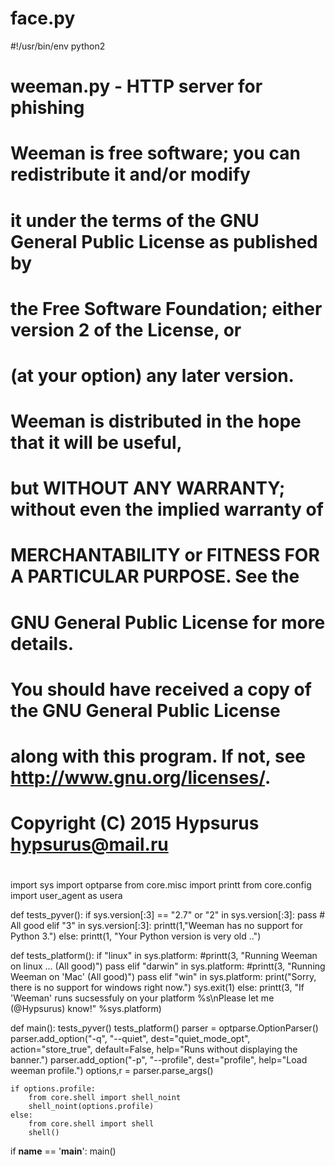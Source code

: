 # face.py
#!/usr/bin/env python2
#
# weeman.py - HTTP server for phishing
#
#  Weeman is free software; you can redistribute it and/or modify
#  it under the terms of the GNU General Public License as published by
#  the Free Software Foundation; either version 2 of the License, or
#  (at your option) any later version.
#
#  Weeman is distributed in the hope that it will be useful,
#  but WITHOUT ANY WARRANTY; without even the implied warranty of
#  MERCHANTABILITY or FITNESS FOR A PARTICULAR PURPOSE.  See the
#  GNU General Public License for more details.
#
#  You should have received a copy of the GNU General Public License
#  along with this program.  If not, see <http://www.gnu.org/licenses/>.
#
# Copyright (C) 2015 Hypsurus <hypsurus@mail.ru>
#

import sys
import optparse
from core.misc import printt
from core.config import user_agent as usera

def tests_pyver():
    if sys.version[:3] == "2.7" or "2" in sys.version[:3]:
        pass # All good
    elif "3" in sys.version[:3]:
        printt(1,"Weeman has no support for Python 3.")
    else:
        printt(1, "Your Python version is very old ..")

def tests_platform():
    if "linux" in sys.platform:
        #printt(3, "Running Weeman on linux ... (All good)")
        pass
    elif "darwin" in sys.platform:
        #printt(3, "Running Weeman on \'Mac\' (All good)")
        pass
    elif "win" in sys.platform:
        print("Sorry, there is no support for windows right now.")
        sys.exit(1)
    else:
        printt(3, "If \'Weeman\' runs sucsessfuly on your platform %s\nPlease let me (@Hypsurus) know!" %sys.platform)

def main():
    tests_pyver()
    tests_platform()
    parser = optparse.OptionParser()
    parser.add_option("-q", "--quiet", dest="quiet_mode_opt", action="store_true", default=False, help="Runs without displaying the banner.")
    parser.add_option("-p", "--profile", dest="profile", help="Load weeman profile.")
    options,r = parser.parse_args()

    if options.profile:
        from core.shell import shell_noint
        shell_noint(options.profile)
    else:
        from core.shell import shell
        shell()

if __name__ == '__main__':
    main()
